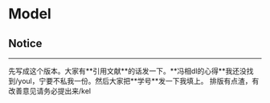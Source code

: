 # Model

## Notice
<hr>
先写成这个版本。大家有**引用文献**的话发一下。**冯相dl的心得**我还没找到/youl，宁要不私我一份。然后大家把**学号**发一下我填上。
排版有点渣，有改善意见请务必提出来/kel
